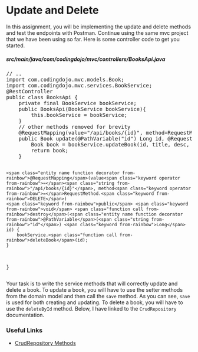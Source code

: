 <div id="module_container">
				<div class="module_content module_content_block">
							
																
            
<h1>Update and Delete</h1>
<p>In this assignment, you will be implementing the update and delete methods and test the endpoints with Postman. Continue using the same mvc project that we have been using so far. Here is some controller code to get you started.</p>
<h5 id="srcmainjavacomcodingdojobookscontrollersbooks.java-1">src/main/java/com/codingdojo/mvc/controllers/BooksApi.java</h5>
<pre data-language="python" class="rainbow"><span class="comment from-rainbow">// ..</span>
<span class="keyword from-rainbow">import</span> com.codingdojo.mvc.models.Book;
<span class="keyword from-rainbow">import</span> com.codingdojo.mvc.services.BookService;
<span class="entity name function decorator from-rainbow">@RestController</span>
<span class="keyword from-rainbow">public</span> <span class="keyword from-rainbow">class</span> BooksApi {
    <span class="keyword from-rainbow">private</span> final BookService bookService;
    <span class="keyword from-rainbow">public</span> <span class="function call from-rainbow">BooksApi</span>(BookService bookService){
        <span class="keyword from-rainbow">this</span>.bookService <span class="keyword operator from-rainbow">=</span> bookService;
    }
    <span class="comment from-rainbow">// other methods removed for brevity</span>
    <span class="entity name function decorator from-rainbow">@RequestMapping</span>(value<span class="keyword operator from-rainbow">=</span><span class="string from-rainbow">"/api/books/{id}"</span>, method<span class="keyword operator from-rainbow">=</span>RequestMethod.PUT)
    <span class="keyword from-rainbow">public</span> Book <span class="function call from-rainbow">update</span>(<span class="entity name function decorator from-rainbow">@PathVariable</span>(<span class="string from-rainbow">"id"</span>) <span class="keyword from-rainbow">Long</span> id, <span class="entity name function decorator from-rainbow">@RequestParam</span>(value<span class="keyword operator from-rainbow">=</span><span class="string from-rainbow">"title"</span>) <span class="keyword from-rainbow">String</span> title, <span class="entity name function decorator from-rainbow">@RequestParam</span>(value<span class="keyword operator from-rainbow">=</span><span class="string from-rainbow">"description"</span>) <span class="keyword from-rainbow">String</span> desc, <span class="entity name function decorator from-rainbow">@RequestParam</span>(value<span class="keyword operator from-rainbow">=</span><span class="string from-rainbow">"language"</span>) <span class="keyword from-rainbow">String</span> lang, <span class="entity name function decorator from-rainbow">@RequestParam</span>(value<span class="keyword operator from-rainbow">=</span><span class="string from-rainbow">"pages"</span>) <span class="keyword from-rainbow">Integer</span> numOfPages) {
        Book book <span class="keyword operator from-rainbow">=</span> bookService.<span class="function call from-rainbow">updateBook</span>(id, title, desc, lang, numOfPages);
        <span class="keyword from-rainbow">return</span> book;
    }
    
    <span class="entity name function decorator from-rainbow">@RequestMapping</span>(value<span class="keyword operator from-rainbow">=</span><span class="string from-rainbow">"/api/books/{id}"</span>, method<span class="keyword operator from-rainbow">=</span>RequestMethod.<span class="keyword from-rainbow">DELETE</span>)
    <span class="keyword from-rainbow">public</span> <span class="keyword from-rainbow">void</span> <span class="function call from-rainbow">destroy</span>(<span class="entity name function decorator from-rainbow">@PathVariable</span>(<span class="string from-rainbow">"id"</span>) <span class="keyword from-rainbow">Long</span> id) {
        bookService.<span class="function call from-rainbow">deleteBook</span>(id);
    }
}</pre>
<p>Your task is to write the service methods that will correctly update and delete a book. To update a book, you will have to use the setter methods from the domain model and then call the <code>save</code> method. As you can see, <code>save</code> is used for both creating and updating. To delete a book, you will have to use the <code>deleteById</code> method. Below, I have linked to the <code>CrudRepository</code> documentation.
</p>
<div>
    <h3 id="useful-links">Useful Links</h3>
	<ul>
        <li><a href="https://docs.spring.io/spring-data/commons/docs/current/api/org/springframework/data/repository/CrudRepository.html" target="_blank">CrudRepository Methods</a></li>
    </ul>
</div>
        
